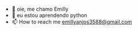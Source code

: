 - 👋 oie, me chamo Emilly
- 🌱 eu estou aprendendo python
- 📫 How to reach me emillyanjos3588@gmail.com

<!---
emillydosAnjos/emillydosAnjos is a ✨ special ✨ repository because its `README.md` (this file) appears on your GitHub profile.
You can click the Preview link to take a look at your changes.
--->
